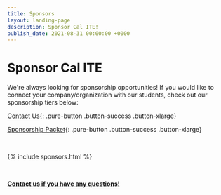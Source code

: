 ```yaml
---
title: Sponsors
layout: landing-page
description: Sponsor Cal ITE!
publish_date: 2021-08-31 00:00:00 +0000
---
```


# Sponsor Cal ITE
We're always looking for sponsorship opportunities! If you would like to connect your company/organization with our students, check out our sponsorship tiers below:

[Contact Us](/contact){: .pure-button .button-success .button-xlarge}

[Sponsorship Packet](https://drive.google.com/file/d/1D19Z9obxoUqnFJmh-8Il4FkY60rTl5-Z/view?usp=sharing){: .pure-button .button-success .button-xlarge}

<br>

{% include sponsors.html %}

<br>

**[Contact us if you have any questions!](/contact/)**
